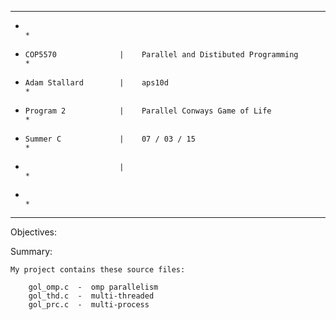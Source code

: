 **************************************************************************
*                                                                        *
*     COP5570              |    Parallel and Distibuted Programming      *
*     Adam Stallard        |    aps10d                                   *
*     Program 2            |    Parallel Conways Game of Life            *
*     Summer C             |    07 / 03 / 15                             *
*                          |                                             *
*                                                                        *
**************************************************************************


Objectives:
	
	

Summary:
	
	My project contains these source files:
		
        gol_omp.c  -  omp parallelism
        gol_thd.c  -  multi-threaded
        gol_prc.c  -  multi-process





